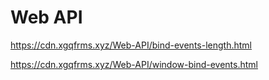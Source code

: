 # Web API

https://cdn.xgqfrms.xyz/Web-API/bind-events-length.html

https://cdn.xgqfrms.xyz/Web-API/window-bind-events.html
